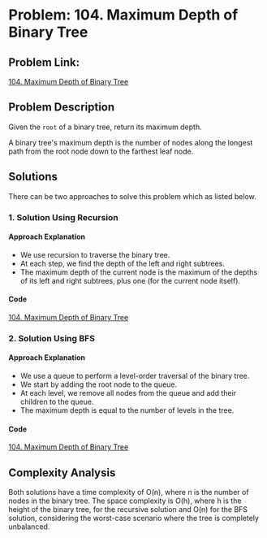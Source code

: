 # Problem: 104. Maximum Depth of Binary Tree

## Problem Link:

[104. Maximum Depth of Binary Tree](https://leetcode.com/problems/maximum-depth-of-binary-tree)

## Problem Description

Given the `root` of a binary tree, return its maximum depth.

A binary tree's maximum depth is the number of nodes along the longest path from the root node down to the farthest leaf node.

## Solutions

There can be two approaches to solve this problem which as listed below.

### 1. Solution Using Recursion

#### Approach Explanation

- We use recursion to traverse the binary tree.
- At each step, we find the depth of the left and right subtrees.
- The maximum depth of the current node is the maximum of the depths of its left and right subtrees, plus one (for the current node itself).

#### Code

[104. Maximum Depth of Binary Tree](./104-maximum-depth-of-binary-tree-using-recursion.js)

### 2. Solution Using BFS

#### Approach Explanation

- We use a queue to perform a level-order traversal of the binary tree.
- We start by adding the root node to the queue.
- At each level, we remove all nodes from the queue and add their children to the queue.
- The maximum depth is equal to the number of levels in the tree.

#### Code

[104. Maximum Depth of Binary Tree](./104-maximum-depth-of-binary-tree-using-bfs.js)

## Complexity Analysis

Both solutions have a time complexity of O(n), where n is the number of nodes in the binary tree. The space complexity is O(h), where h is the height of the binary tree, for the recursive solution and O(n) for the BFS solution, considering the worst-case scenario where the tree is completely unbalanced.
